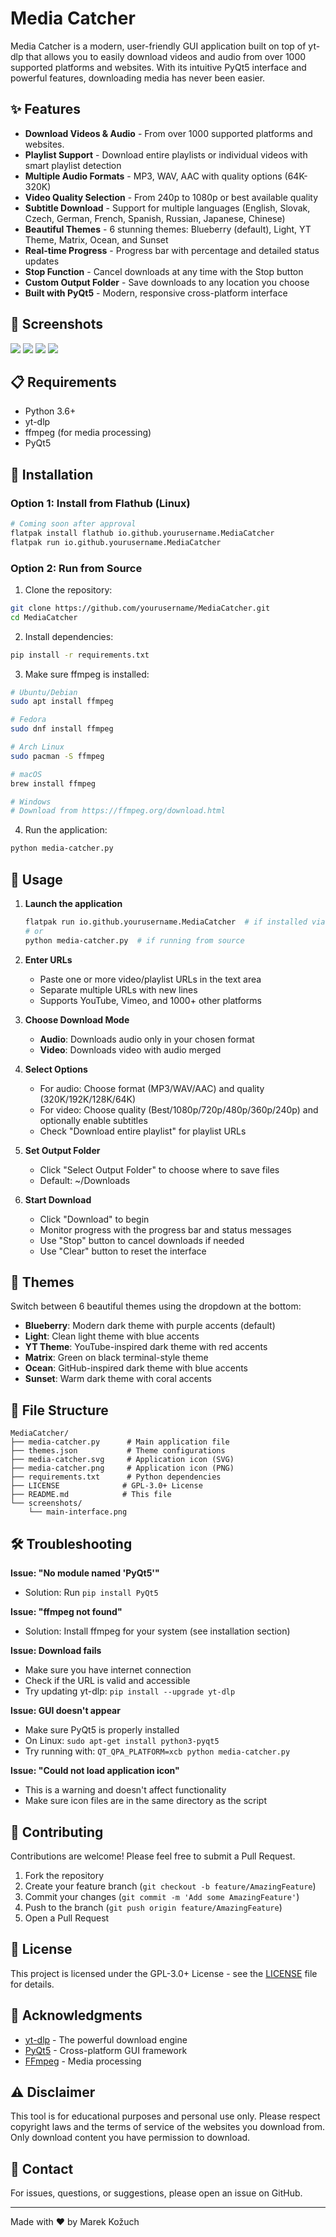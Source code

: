 # Media Catcher

Media Catcher is a modern, user-friendly GUI application built on top of yt-dlp that allows you to easily download videos and audio from over 1000 supported platforms and websites. With its intuitive PyQt5 interface and powerful features, downloading media has never been easier.

## ✨ Features

- **Download Videos & Audio** - From over 1000 supported platforms and websites.
- **Playlist Support** - Download entire playlists or individual videos with smart playlist detection
- **Multiple Audio Formats** - MP3, WAV, AAC with quality options (64K-320K)
- **Video Quality Selection** - From 240p to 1080p or best available quality
- **Subtitle Download** - Support for multiple languages (English, Slovak, Czech, German, French, Spanish, Russian, Japanese, Chinese)
- **Beautiful Themes** - 6 stunning themes: Blueberry (default), Light, YT Theme, Matrix, Ocean, and Sunset
- **Real-time Progress** - Progress bar with percentage and detailed status updates
- **Stop Function** - Cancel downloads at any time with the Stop button
- **Custom Output Folder** - Save downloads to any location you choose
- **Built with PyQt5** - Modern, responsive cross-platform interface

## 📱 Screenshots
![](screenshot_1.png)
![](screenshot_2.png)
![](screenshot_3.png)
![](screenshot_4.png)

## 📋 Requirements

- Python 3.6+
- yt-dlp
- ffmpeg (for media processing)
- PyQt5

## 🚀 Installation

### Option 1: Install from Flathub (Linux)
```bash
# Coming soon after approval
flatpak install flathub io.github.yourusername.MediaCatcher
flatpak run io.github.yourusername.MediaCatcher
```

### Option 2: Run from Source

1. Clone the repository:
```bash
git clone https://github.com/yourusername/MediaCatcher.git
cd MediaCatcher
```

2. Install dependencies:
```bash
pip install -r requirements.txt
```

3. Make sure ffmpeg is installed:
```bash
# Ubuntu/Debian
sudo apt install ffmpeg

# Fedora
sudo dnf install ffmpeg

# Arch Linux
sudo pacman -S ffmpeg

# macOS
brew install ffmpeg

# Windows
# Download from https://ffmpeg.org/download.html
```

4. Run the application:
```bash
python media-catcher.py
```

## 🎯 Usage

1. **Launch the application**
   ```bash
   flatpak run io.github.yourusername.MediaCatcher  # if installed via Flathub
   # or
   python media-catcher.py  # if running from source
   ```

2. **Enter URLs**
   - Paste one or more video/playlist URLs in the text area
   - Separate multiple URLs with new lines
   - Supports YouTube, Vimeo, and 1000+ other platforms

3. **Choose Download Mode**
   - **Audio**: Downloads audio only in your chosen format
   - **Video**: Downloads video with audio merged

4. **Select Options**
   - For audio: Choose format (MP3/WAV/AAC) and quality (320K/192K/128K/64K)
   - For video: Choose quality (Best/1080p/720p/480p/360p/240p) and optionally enable subtitles
   - Check "Download entire playlist" for playlist URLs

5. **Set Output Folder**
   - Click "Select Output Folder" to choose where to save files
   - Default: ~/Downloads

6. **Start Download**
   - Click "Download" to begin
   - Monitor progress with the progress bar and status messages
   - Use "Stop" button to cancel downloads if needed
   - Use "Clear" button to reset the interface

## 🎨 Themes

Switch between 6 beautiful themes using the dropdown at the bottom:
- **Blueberry**: Modern dark theme with purple accents (default)
- **Light**: Clean light theme with blue accents
- **YT Theme**: YouTube-inspired dark theme with red accents
- **Matrix**: Green on black terminal-style theme
- **Ocean**: GitHub-inspired dark theme with blue accents
- **Sunset**: Warm dark theme with coral accents

## 📁 File Structure

```
MediaCatcher/
├── media-catcher.py      # Main application file
├── themes.json           # Theme configurations
├── media-catcher.svg     # Application icon (SVG)
├── media-catcher.png     # Application icon (PNG)
├── requirements.txt      # Python dependencies
├── LICENSE              # GPL-3.0+ License
├── README.md            # This file
└── screenshots/
    └── main-interface.png
```

## 🛠️ Troubleshooting

**Issue: "No module named 'PyQt5'"**
- Solution: Run `pip install PyQt5`

**Issue: "ffmpeg not found"**
- Solution: Install ffmpeg for your system (see installation section)

**Issue: Download fails**
- Make sure you have internet connection
- Check if the URL is valid and accessible
- Try updating yt-dlp: `pip install --upgrade yt-dlp`

**Issue: GUI doesn't appear**
- Make sure PyQt5 is properly installed
- On Linux: `sudo apt-get install python3-pyqt5`
- Try running with: `QT_QPA_PLATFORM=xcb python media-catcher.py`

**Issue: "Could not load application icon"**
- This is a warning and doesn't affect functionality
- Make sure icon files are in the same directory as the script

## 🤝 Contributing

Contributions are welcome! Please feel free to submit a Pull Request.

1. Fork the repository
2. Create your feature branch (`git checkout -b feature/AmazingFeature`)
3. Commit your changes (`git commit -m 'Add some AmazingFeature'`)
4. Push to the branch (`git push origin feature/AmazingFeature`)
5. Open a Pull Request

## 📄 License

This project is licensed under the GPL-3.0+ License - see the [LICENSE](LICENSE) file for details.

## 🙏 Acknowledgments

- [yt-dlp](https://github.com/yt-dlp/yt-dlp) - The powerful download engine
- [PyQt5](https://riverbankcomputing.com/software/pyqt/) - Cross-platform GUI framework
- [FFmpeg](https://ffmpeg.org/) - Media processing

## ⚠️ Disclaimer

This tool is for educational purposes and personal use only. Please respect copyright laws and the terms of service of the websites you download from. Only download content you have permission to download.

## 📧 Contact

For issues, questions, or suggestions, please open an issue on GitHub.

---

Made with ❤️ by Marek Kožuch
